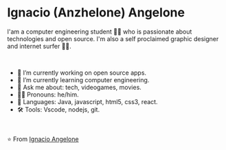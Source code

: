 # Ignacio (Anzhelone) Angelone
I'am a computer engineering student 👨‍💻 who is passionate about technologies and open source. I'm also a self proclaimed graphic designer and internet surfer 🏄‍♂️. 

<br>

- 🔭 I’m currently working on open source apps.
- 🌱 I’m currently learning computer engineering.
- 💬 Ask me about: tech, videogames, movies.
- 🧒🏽 Pronouns: he/him.
- 🚀 Languages: Java, javascript, html5, css3, react.
- 🛠 Tools: Vscode, nodejs, git.

<br>

⭐️ From [Ignacio Angelone](https://github.com/IgnacioAngelone)
